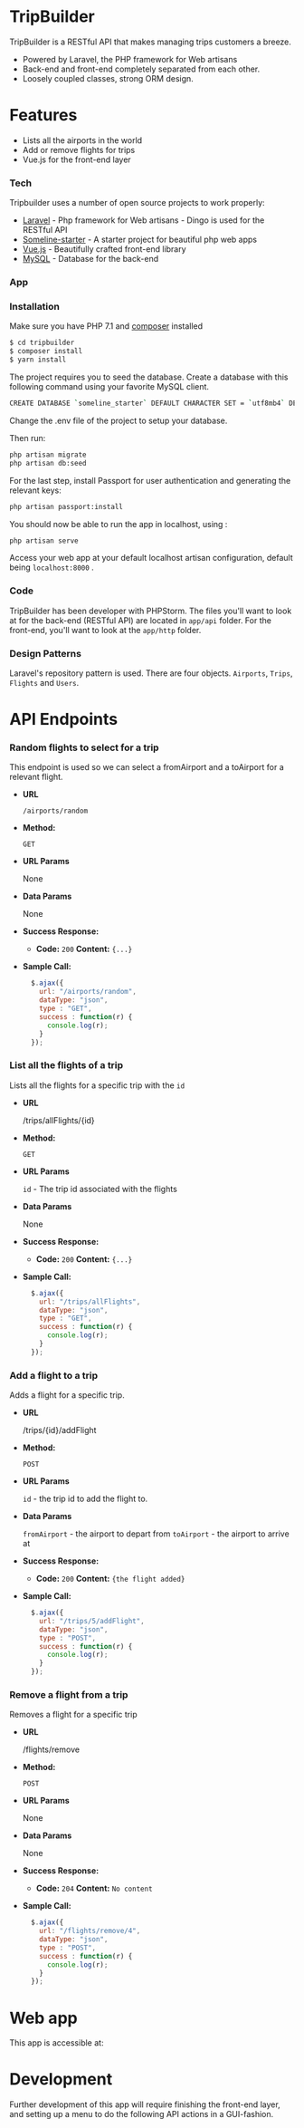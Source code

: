 # TripBuilder



TripBuilder is a RESTful API that makes managing trips customers a breeze.

  - Powered by Laravel, the PHP framework for Web artisans
  - Back-end and front-end completely separated from each other.
  - Loosely coupled classes, strong ORM design.


# Features
  - Lists all the airports in the world
  - Add or remove flights for trips
  - Vue.js for the front-end layer




### Tech

Tripbuilder uses a number of open source projects to work properly:

* [Laravel] - Php framework for Web artisans - Dingo is used for the RESTful API
* [Someline-starter] - A starter project for beautiful php web apps
* [Vue.js] - Beautifully crafted front-end library
* [MySQL] - Database for the back-end

### App
### Installation

Make sure you have PHP 7.1 and [composer] installed


```sh
$ cd tripbuilder
$ composer install
$ yarn install
```

The project requires you to seed the database. Create a database with this following command using your favorite MySQL client.

```sh
CREATE DATABASE `someline_starter` DEFAULT CHARACTER SET = `utf8mb4` DEFAULT COLLATE = `utf8mb4_unicode_ci`;
```

Change the .env file of the project to setup your database.

Then run:
```sh
php artisan migrate
php artisan db:seed
```

For the last step, install Passport for user authentication and generating the relevant keys: 

```sh
php artisan passport:install
```

You should now be able to run the app in localhost, using : 
```sh
php artisan serve
```

Access your web app at your default localhost artisan configuration, default being `localhost:8000` .

### Code
TripBuilder has been developer with PHPStorm.
The files you'll want to look at for the back-end (RESTful API) are located in `app/api` folder.
For the front-end, you'll want to look at the `app/http` folder.
### Design Patterns

Laravel's repository pattern is used. There are four objects. `Airports`, `Trips`, `Flights` and `Users`.

# API Endpoints 

### Random flights to select for a trip
This endpoint is used so we can select a fromAirport and a toAirport for a relevant flight.

* **URL**

  `/airports/random`

* **Method:**

  `GET`
  
*  **URL Params**

    None

* **Data Params**

    None

* **Success Response:**

  * **Code:** `200`
    **Content:** `{...}`

* **Sample Call:**

  ```javascript
    $.ajax({
      url: "/airports/random",
      dataType: "json",
      type : "GET",
      success : function(r) {
        console.log(r);
      }
    });
  ```

### List all the flights of a trip
Lists all the flights for a specific trip with the `id`

* **URL**

  /trips/allFlights/{id}

* **Method:**

  `GET`
  
*  **URL Params**

    `id` - The trip id associated with the flights

* **Data Params**

    None

* **Success Response:**

  * **Code:** `200`
    **Content:** `{...}`

* **Sample Call:**

  ```javascript
    $.ajax({
      url: "/trips/allFlights",
      dataType: "json",
      type : "GET",
      success : function(r) {
        console.log(r);
      }
    });
  ```

### Add a flight to a trip
Adds a flight for a specific trip.
* **URL**

  /trips/{id}/addFlight

* **Method:**

  `POST`
  
*  **URL Params**

    `id` - the trip id to add the flight to.

* **Data Params**

    `fromAirport` - the airport to depart from
    `toAirport` - the airport to arrive at

* **Success Response:**

  * **Code:** `200`
    **Content:** `{the flight added}`

* **Sample Call:**

  ```javascript
    $.ajax({
      url: "/trips/5/addFlight",
      dataType: "json",
      type : "POST",
      success : function(r) {
        console.log(r);
      }
    });
  ```

### Remove a flight from a trip
Removes a flight for a specific trip
* **URL**

  /flights/remove

* **Method:**

  `POST`
  
*  **URL Params**

    None

* **Data Params**

    None

* **Success Response:**

  * **Code:** `204`
    **Content:** `No content`

* **Sample Call:**

  ```javascript
    $.ajax({
      url: "/flights/remove/4",
      dataType: "json",
      type : "POST",
      success : function(r) {
        console.log(r);
      }
    });
  ```

# Web app

This app is accessible at: 


# Development
Further development of this app will require finishing the front-end layer, and setting up a menu to do the following API actions in a GUI-fashion.



   [composer]: <http://getcomposer.org/doc/00-intro.md>
   [laravel]: <https://laravel.com>
   [vue.js]: <https://vuejs.org/>
   [artisan]: <https://laravel.com/docs/5.6/artisan>
   [mysql]: <https://www.mysql.com>
   [someline-starter]: <https://github.com/someline/someline-starter>

